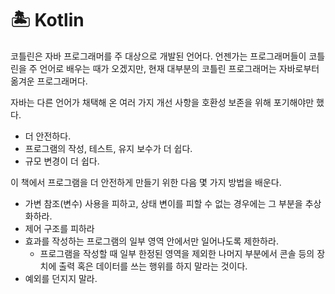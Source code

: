 # 🏝 Kotlin

코틀린은 자바 프로그래머를 주 대상으로 개발된 언어다. 언젠가는 프로그래머들이 코틀린을 주 언어로 배우는 때가 오겠지만, 현재 대부분의 코틀린 프로그래머는 자바로부터 옮겨운 프로그래머다. 

자바는 다른 언어가 채택해 온 여러 가지 개선 사항을 호환성 보존을 위해 포기해야만 했다.

- 더 안전하다.
- 프로그램의 작성, 테스트, 유지 보수가 더 쉽다.
- 규모 변경이 더 쉽다.

이 책에서 프로그램을 더 안전하게 만들기 위한 다음 몇 가지 방법을 배운다.

- 가변 참조(변수) 사용을 피하고, 상태 변이를 피할 수 없는 경우에는 그 부분을 추상화하라.
- 제어 구조를 피하라
- 효과를 작성하는 프로그램의 일부 영역 안에서만 일어나도록 제한하라.
    - 프로그램을 작성할 때 일부 한정된 영역을 제외한 나머지 부분에서 콘솔 등의 장치에 출력 혹은 데이터를 쓰는 행위를 하지 말라는 것이다.
- 예외를 던지지 말라. 

